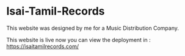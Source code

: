# Isai-Tamil-Records

This website was designed by me for a Music Distribution Company.

This website is live now you can view the deployment in : https://isaitamilrecords.com/
